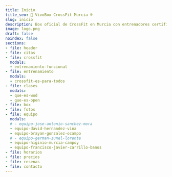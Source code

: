 ```yaml
---
title: Inicio
title_seo: 🥇 VivoBox CrossFit Murcia ®
slug: inicio
description: Box oficial de CrossFit en Murcia con entrenadores certificados ✅ Prueba auténticos ejercicios y WOD y olvida imitaciones y gimnasios convencionales.
image: logo.png
draft: false
noindex: false
sections:
- file: header
- file: citas
- file: crossfit
  modals:
  - entrenamiento-funcional
- file: entrenamiento
  modals:
  - crossfit-es-para-todos
- file: clases
  modals:
  - que-es-wod
  - que-es-open
- file: box
- file: fotos
- file: equipo
  modals:
  # - equipo-jose-antonio-sanchez-mora
  - equipo-david-hernandez-vina
  - equipo-brayan-gonzalez-ocampo
  # - equipo-german-zunel-lorente
  - equipo-higinio-murcia-campoy
  - equipo-francisco-javier-carrillo-banos
- file: horarios
- file: precios
- file: resenas
- file: contacto
---
```

